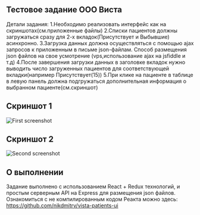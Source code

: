 ## Тестовое задание ООО Виста

Детали задания:
1.Необходимо реализовать интерфейс как на скриншотах(см.приложенные файлы)
2.Списки пациентов должны загружаться сразу для 2-х вкладок(Присутствует и Выбывшие) асинхронно.
3.Загрузка данных должна осуществляться с помощью ajax запросов к приложенным в письме json-файлам. Способ размещения json файлов на свое усмотрение (vps,использование ajax на jsfiddle и т.д)
4.После завершения загрузки данных в заголовке вкладок нужно выводить число загруженных пациентов для соответствующей вкладки(например Присутствует(15))
5.При клике на пациенте в таблице в левую панель должна подгружаться дополнительная информация о выбранном пациенте(см.скриншот)

## Скриншот 1
![First screenshot](https://i.ibb.co/YbphMs0/quitting.jpg)
## Скриншот 2
![Second screenshot](https://i.ibb.co/0222nsZ/present.jpg)

## О выполнении
Задание выполнено с использованием React + Redux технологий, и простым серверным API на Express для размещения json файлов.
Ознакомиться с не компилированным кодом Реакта можно здесь: https://github.com/nikdmitrv/vista-patients-ui
